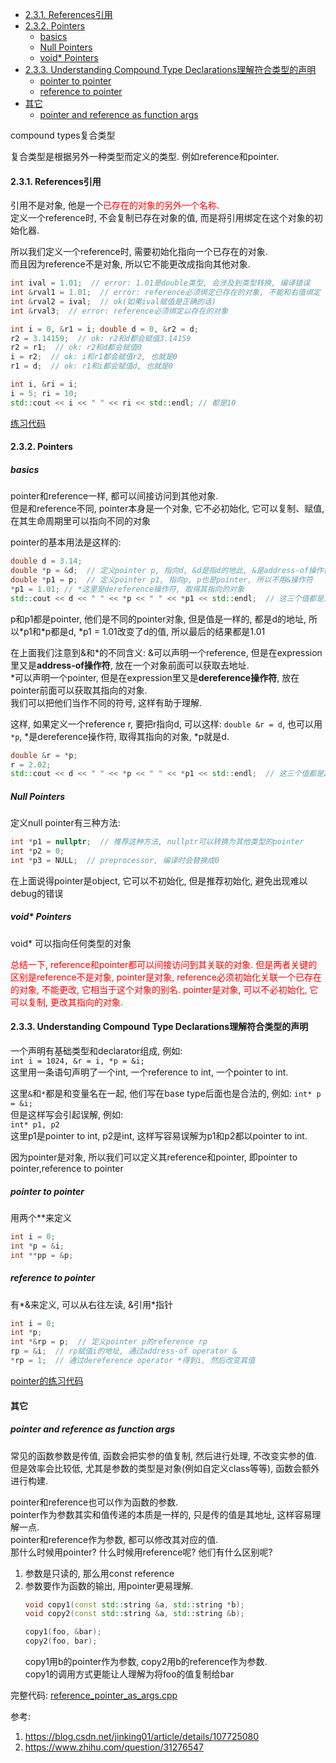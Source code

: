 <!-- TOC -->

- [2.3.1. References引用](#231-references引用)
- [2.3.2. Pointers](#232-pointers)
  - [basics](#basics)
  - [Null Pointers](#null-pointers)
  - [void* Pointers](#void-pointers)
- [2.3.3. Understanding Compound Type Declarations理解符合类型的声明](#233-understanding-compound-type-declarations理解符合类型的声明)
  - [pointer to pointer](#pointer-to-pointer)
  - [reference to pointer](#reference-to-pointer)
- [其它](#其它)
  - [pointer and reference as function args](#pointer-and-reference-as-function-args)

<!-- /TOC -->

compound types复合类型

复合类型是根据另外一种类型而定义的类型. 例如reference和pointer.

<a id="markdown-231-references引用" name="231-references引用"></a>
#### 2.3.1. References引用

引用不是对象, 他是一个<font color=red>已存在的对象的另外一个名称</font>.  
定义一个reference时, 不会复制已存在对象的值, 而是将引用绑定在这个对象的初始化器.  

所以我们定义一个reference时, 需要初始化指向一个已存在的对象.  
而且因为reference不是对象, 所以它不能更改成指向其他对象.

```cpp
int ival = 1.01;  // error: 1.01是double类型, 会涉及到类型转换, 编译错误
int &rval1 = 1.01;  // error: reference必须绑定已存在的对象, 不能和右值绑定
int &rval2 = ival;  // ok(如果ival赋值是正确的话)
int &rval3;  // error: reference必须绑定以存在的对象

int i = 0, &r1 = i; double d = 0, &r2 = d;
r2 = 3.14159;  // ok: r2和d都会赋值3.14159
r2 = r1;  // ok: r2和d都会赋值0
i = r2;  // ok: i和r1都会赋值r2, 也就是0
r1 = d;  // ok: r1和i都会赋值d, 也就是0

int i, &ri = i;
i = 5; ri = 10;
std::cout << i << " " << ri << std::endl; // 都是10
```

<a href="code/chapter_2_viariables_and_basic_types/reference.cpp">练习代码</a>

<a id="markdown-232-pointers" name="232-pointers"></a>
#### 2.3.2. Pointers

<a id="markdown-basics" name="basics"></a>
##### basics

pointer和reference一样, 都可以间接访问到其他对象.  
但是和reference不同, pointer本身是一个对象, 它不必初始化, 它可以复制、赋值, 在其生命周期里可以指向不同的对象

pointer的基本用法是这样的:
```cpp
double d = 3.14;
double *p = &d;  // 定义pointer p, 指向d, &d是指d的地此, &是address-of操作符
double *p1 = p;  // 定义pointer p1, 指向p, p也是pointer, 所以不用&操作符
*p1 = 1.01; // *这里是dereference操作符, 取得其指向的对象
std::cout << d << " " << *p << " " << *p1 << std::endl;  // 这三个值都是1.01
```
p和p1都是pointer, 他们是不同的pointer对象, 但是值是一样的, 都是d的地址, 所以\*p1和\*p都是d, \*p1 = 1.01改变了d的值, 所以最后的结果都是1.01

在上面我们注意到&和\*的不同含义:
&可以声明一个reference, 但是在expression里又是**address-of操作符**, 放在一个对象前面可以获取去地址.  
\*可以声明一个pointer, 但是在expression里又是**dereference操作符**, 放在pointer前面可以获取其指向的对象.  
我们可以把他们当作不同的符号, 这样有助于理解.

这样, 如果定义一个reference r, 要把r指向d, 可以这样: `double &r = d`, 也可以用`*p`, \*是dereference操作符, 取得其指向的对象, *p就是d.
```cpp
double &r = *p;
r = 2.02;
std::cout << d << " " << *p << " " << *p1 << std::endl;  // 这三个值都是2.02
```

<a id="markdown-null-pointers" name="null-pointers"></a>
##### Null Pointers

定义null pointer有三种方法:
```cpp
int *p1 = nullptr;  // 推荐这种方法, nullptr可以转换为其他类型的pointer
int *p2 = 0;
int *p3 = NULL;  // preprocessor, 编译时会替换成0
```
在上面说得pointer是object, 它可以不初始化, 但是推荐初始化, 避免出现难以debug的错误

<a id="markdown-void-pointers" name="void-pointers"></a>
##### void* Pointers

void* 可以指向任何类型的对象

<font color=red>总结一下, reference和pointer都可以间接访问到其关联的对象. 但是两者关键的区别是reference不是对象, pointer是对象, reference必须初始化关联一个已存在的对象, 不能更改, 它相当于这个对象的别名. pointer是对象, 可以不必初始化, 它可以复制, 更改其指向的对象.</font>

<a id="markdown-233-understanding-compound-type-declarations理解符合类型的声明" name="233-understanding-compound-type-declarations理解符合类型的声明"></a>
#### 2.3.3. Understanding Compound Type Declarations理解符合类型的声明

一个声明有基础类型和declarator组成, 例如:  
`int i = 1024, &r = i, *p = &i;`  
这里用一条语句声明了一个int, 一个reference to int, 一个pointer to int.  

这里`&`和`*`都是和变量名在一起, 他们写在base type后面也是合法的, 例如: `int* p = &i;`  
但是这样写会引起误解, 例如:  
`int* p1, p2`  
这里p1是pointer to int, p2是int, 这样写容易误解为p1和p2都以pointer to int.

因为pointer是对象, 所以我们可以定义其reference和pointer, 即pointer to pointer,reference to pointer

<a id="markdown-pointer-to-pointer" name="pointer-to-pointer"></a>
##### pointer to pointer

用两个\*\*来定义

```cpp
int i = 0;
int *p = &i;
int **pp = &p;
```

<a id="markdown-reference-to-pointer" name="reference-to-pointer"></a>
##### reference to pointer

有\*&来定义, 可以从右往左读, &引用*指针

```cpp
int i = 0;
int *p;
int *&rp = p;  // 定义pointer p的reference rp
rp = &i;  // rp赋值i的地址, 通过address-of operator &
*rp = 1;  // 通过dereference operator *得到i, 然后改变其值
```

<a href="code/chapter_2_viariables_and_basic_types/pointer.cpp">pointer的练习代码</a>

<a id="markdown-其它" name="其它"></a>
#### 其它

<a id="markdown-pointer-and-reference-as-function-args" name="pointer-and-reference-as-function-args"></a>
##### pointer and reference as function args

常见的函数参数是传值, 函数会把实参的值复制, 然后进行处理, 不改变实参的值.  
但是效率会比较低, 尤其是参数的类型是对象(例如自定义class等等), 函数会额外进行构建.  

pointer和reference也可以作为函数的参数.  
pointer作为参数其实和值传递的本质是一样的, 只是传的值是其地址, 这样容易理解一点.  
pointer和reference作为参数, 都可以修改其对应的值.  
那什么时候用pointer? 什么时候用reference呢? 他们有什么区别呢?

1. 参数是只读的, 那么用const reference
2. 参数要作为函数的输出, 用pointer更易理解.
    ```cpp
    void copy1(const std::string &a, std::string *b);
    void copy2(const std::string &a, std::string &b);

    copy1(foo, &bar);
    copy2(foo, bar);
    ```
    copy1用b的pointer作为参数, copy2用b的reference作为参数.  
    copy1的调用方式更能让人理解为将foo的值复制给bar

完整代码: <a href="code/chapter_2_viariables_and_basic_types/section2.3/reference_pointer_as_args.cpp">reference_pointer_as_args.cpp</a>

参考:  
1. <https://blog.csdn.net/jinking01/article/details/107725080>
2. <https://www.zhihu.com/question/31276547>
